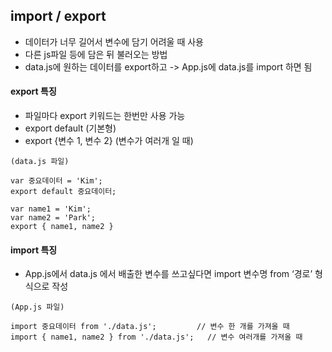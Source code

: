 ## import / export
- 데이터가 너무 길어서 변수에 담기 어려울 때 사용
- 다른 js파일 등에 담은 뒤 불러오는 방법
- data.js에 원하는 데이터를 export하고 -> App.js에 data.js를 import 하면 됨

#### export 특징
- 파일마다 export 키워드는 한번만 사용 가능
- export default (기본형)
- export {변수 1, 변수 2} (변수가 여러개 일 때)

```
(data.js 파일)

var 중요데이터 = 'Kim';
export default 중요데이터;

var name1 = 'Kim';
var name2 = 'Park';
export { name1, name2 }
```

#### import 특징
- App.js에서 data.js 에서 배출한 변수를 쓰고싶다면 import 변수명 from ‘경로’ 형식으로 작성


```
(App.js 파일)

import 중요데이터 from './data.js';         // 변수 한 개를 가져올 때
import { name1, name2 } from './data.js';   // 변수 여러개를 가져올 때
```


